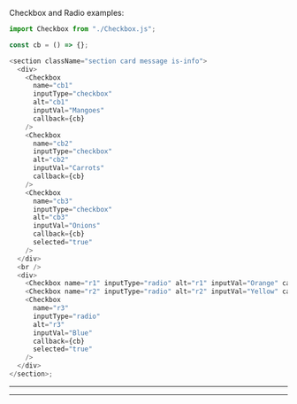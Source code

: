 <!--
 All GTAS code is Copyright 2016, The Department of Homeland Security (DHS), U.S. Customs and Border Protection (CBP).

 Please see license.txt for details.
-->

Checkbox and Radio examples:

```js
import Checkbox from "./Checkbox.js";

const cb = () => {};

<section className="section card message is-info">
  <div>
    <Checkbox
      name="cb1"
      inputType="checkbox"
      alt="cb1"
      inputVal="Mangoes"
      callback={cb}
    />
    <Checkbox
      name="cb2"
      inputType="checkbox"
      alt="cb2"
      inputVal="Carrots"
      callback={cb}
    />
    <Checkbox
      name="cb3"
      inputType="checkbox"
      alt="cb3"
      inputVal="Onions"
      callback={cb}
      selected="true"
    />
  </div>
  <br />
  <div>
    <Checkbox name="r1" inputType="radio" alt="r1" inputVal="Orange" callback={cb} />
    <Checkbox name="r2" inputType="radio" alt="r2" inputVal="Yellow" callback={cb} />
    <Checkbox
      name="r3"
      inputType="radio"
      alt="r3"
      inputVal="Blue"
      callback={cb}
      selected="true"
    />
  </div>
</section>;
```

---

---

